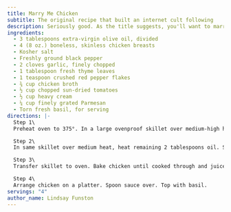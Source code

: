 ```yaml
---
title: Marry Me Chicken
subtitle: The original recipe that built an internet cult following
description: Seriously good. As the title suggests, you'll want to marry whoever can makes this for you.
ingredients:
  - 3 tablespoons extra-virgin olive oil, divided
  - 4 (8 oz.) boneless, skinless chicken breasts
  - Kosher salt
  - Freshly ground black pepper
  - 2 cloves garlic, finely chopped
  - 1 tablespoon fresh thyme leaves
  - 1 teaspoon crushed red pepper flakes
  - ¾ cup chicken broth
  - ½ cup chopped sun-dried tomatoes
  - ½ cup heavy cream
  - ¼ cup finely grated Parmesan
  - Torn fresh basil, for serving
directions: |-
  Step 1\
  Preheat oven to 375°. In a large ovenproof skillet over medium-high heat, heat 1 tablespoon oil. Generously season chicken with salt and black pepper and cook, turning halfway through, until golden brown, about 5 minutes per side. Transfer chicken to a plate.

  Step 2\
  In same skillet over medium heat, heat remaining 2 tablespoons oil. Stir in garlic, thyme, and red pepper flakes. Cook, stirring, until fragrant, about 1 minute. Stir in broth, tomatoes, cream, and Parmesan; season with salt. Bring to a simmer, then return chicken and any accumulated juices to skillet.

  Step 3\
  Transfer skillet to oven. Bake chicken until cooked through and juices run clear when chicken is pierced with a knife, 10 to 12 minutes.

  Step 4\
  Arrange chicken on a platter. Spoon sauce over. Top with basil.
servings: "4"
author_name: Lindsay Funston
---
```

